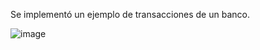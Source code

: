 Se implementó un ejemplo de transacciones de un banco.

![image](https://github.com/ArgentinaG29/OrleansHelloWorld/assets/70500484/18f47aef-383e-42a5-ac59-ad461207ab39)
